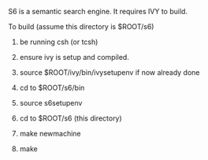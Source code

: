 S6 is a semantic search engine.  It requires IVY to build.



To build (assume this directory is $ROOT/s6)

1)  be running csh (or tcsh)
2)  ensure ivy is setup and compiled.
3)  source $ROOT/ivy/bin/ivysetupenv if now already done

4)  cd to $ROOT/s6/bin
5)  source s6setupenv
6)  cd to $ROOT/s6 (this directory)
7)  make newmachine
8)  make
